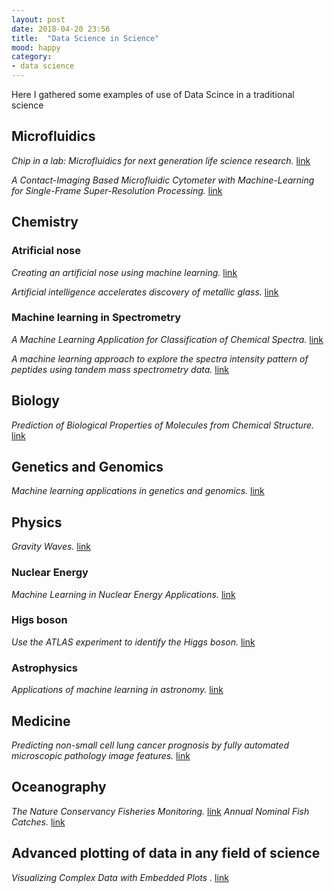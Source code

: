 ```yaml
---
layout: post
date: 2018-04-20 23:56
title:  "Data Science in Science"
mood: happy
category: 
- data science
---
```


Here I gathered some examples of use of Data Scince in a traditional science

<!--more-->


## Microfluidics

_Chip in a lab: Microfluidics for next generation life science research._ [link](http://scitation.aip.org/content/aip/journal/bmf/7/1/10.1063/1.4789751)

_A Contact-Imaging Based Microfluidic Cytometer with Machine-Learning for Single-Frame Super-Resolution Processing._ [link](http://journals.plos.org/plosone/article?id=10.1371/journal.pone.0104539)

## Chemistry

### Atrificial nose 

_Creating an artificial nose using machine learning._ [link](http://machinelearningcoach.com/artificial-nose-using-machine-learning)

_Artificial intelligence accelerates discovery of metallic glass._ [link](https://phys.org/news/2018-04-artificial-intelligence-discovery-metallic-glass.html?utm_source=nwletter&utm_medium=email&utm_campaign=daily-nwletter)


### Machine learning in Spectrometry
_A Machine Learning Application for Classification of Chemical Spectra._ [link](https://www.analyzeiq.com/publications/ai2008-classification-of-spectra.pdf)

_A machine learning approach to explore the spectra intensity pattern of peptides using tandem mass spectrometry data._ [link](http://bmcbioinformatics.biomedcentral.com/articles/10.1186/1471-2105-9-325)

## Biology

_Prediction of Biological Properties of Molecules from Chemical Structure._ [link](http://tunedit.org/challenge/QSAR)

## Genetics and Genomics

_Machine learning applications in genetics and genomics._ [link](http://www.nature.com/nrg/journal/v16/n6/full/nrg3920.html)

## Physics

_Gravity Waves._ [link](https://phys.org/news/2018-04-machine-gravitational.html?utm_source=nwletter&utm_medium=email&utm_campaign=weekly-nwletter)

### Nuclear Energy 

_Machine Learning in Nuclear Energy Applications._ [link](http://large.stanford.edu/courses/2015/ph241/alhusseini2/)

### Higs boson

_Use the ATLAS experiment to identify the Higgs boson._ [link](https://www.kaggle.com/c/higgs-boson)

### Astrophysics
_Applications of machine learning in astronomy._ [link](http://www.mpia.de/homes/calj/amla_ss2009/introduction.pdf)

## Medicine

_Predicting non-small cell lung cancer prognosis by fully automated microscopic pathology image features._ [link](http://www.nature.com/articles/ncomms12474)


## Oceanography

_The Nature Conservancy Fisheries Monitoring._ [link](https://www.kaggle.com/c/the-nature-conservancy-fisheries-monitoring)
_Annual Nominal Fish Catches._ [link](https://www.kaggle.com/victorgenin/ices-fish-catch)

## Advanced plotting of data in any field of science
_Visualizing Complex Data with Embedded Plots
._ [link](http://vita.had.co.nz/papers/embedded-plots.pdf)

